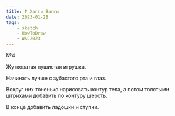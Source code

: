 ```yaml
---
title: ❓ Хагги Вагги
date: 2023-01-28
tags:
    - sketch
    - HowToDraw
    - WSC2023
---
```


№4

Жутковатая пушистая игрушка.

Начинать лучше с зубастого рта и глаз.

Вокруг них тоненько нарисовать контур тела, а потом толстыми штрихами добавить по контуру шерсть.

В конце добавить ладошки и ступни.
